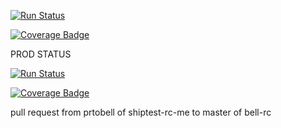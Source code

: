 [![Run Status](https://rcapi.shippable.com/projects/5902e82dbb7fa80500494a99/badge?branch=master)](https://rcapp.shippable.com/github/rc-testorg/coretest_orgpublicrepo) 

[![Coverage Badge](https://rcapi.shippable.com/projects/5902e82dbb7fa80500494a99/coverageBadge?branch=master)](https://rcapp.shippable.com/github/rc-testorg/coretest_orgpublicrepo)

PROD STATUS

[![Run Status](https://api.shippable.com/projects/59059dbb4ff18d070024ac63/badge?branch=master)](https://app.shippable.com/github/rc-testorg/coretest_orgpublicrepo)

[![Coverage Badge](https://api.shippable.com/projects/59059dbb4ff18d070024ac63/coverageBadge?branch=master)](https://app.shippable.com/github/rc-testorg/coretest_orgpublicrepo)

pull request from prtobell of shiptest-rc-me to master of bell-rc

